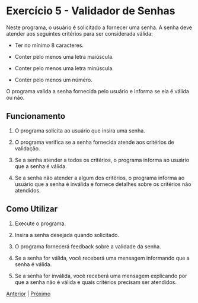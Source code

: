 # Exercício 5 - Validador de Senhas

Neste programa, o usuário é solicitado a fornecer uma senha. A senha deve atender aos seguintes critérios para ser considerada válida:

- Ter no mínimo 8 caracteres.

- Conter pelo menos uma letra maiúscula.

- Conter pelo menos uma letra minúscula.

- Conter pelo menos um número.

O programa valida a senha fornecida pelo usuário e informa se ela é válida ou não.

## Funcionamento

1. O programa solicita ao usuário que insira uma senha.

2. O programa verifica se a senha fornecida atende aos critérios de validação.

3. Se a senha atender a todos os critérios, o programa informa ao usuário que a senha é válida.

4. Se a senha não atender a algum dos critérios, o programa informa ao usuário que a senha é inválida e fornece detalhes sobre os critérios não atendidos.

## Como Utilizar

1. Execute o programa.

2. Insira a senha desejada quando solicitado.

3. O programa fornecerá feedback sobre a validade da senha.

4. Se a senha for válida, você receberá uma mensagem informando que a senha é válida.

5. Se a senha for inválida, você receberá uma mensagem explicando por que a senha não é válida e quais critérios precisam ser atendidos.

[Anterior](../4-jogo-da-adivinhacao/README.md) | [Próximo](../6-lista-de-tarefas/README.md)
